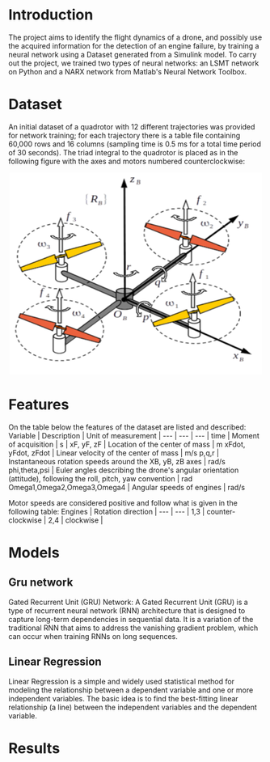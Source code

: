 # Introduction

The project aims to identify the flight dynamics of a drone, and possibly use the acquired information for the detection of an engine failure, by training a neural network using a Dataset generated from a Simulink model.
To carry out the project, we trained two types of neural networks: an LSMT network on Python and a NARX network from Matlab's Neural Network Toolbox.

# Dataset

An initial dataset of a quadrotor with 12 different trajectories was provided for network training; for each trajectory there is a table file containing 60,000 rows and 16 columns (sampling time is 0.5 ms for a total time period of 30 seconds). 
The triad integral to the quadrotor is placed as in the following figure with the axes and motors numbered counterclockwise:

<div style="text-align:center; margin-bottom:20px;">
  <img src="https://github.com/xniola/DroneDynamics/blob/main/DronePhoto.png" width="500" height="400">
</div>

# Features
On the table below the features of the dataset are listed and described:
Variable | Description | Unit of measurement | 
--- | --- | --- |
time | Moment of acquisition | s |
xF, yF, zF | Location of the center of mass | m
xFdot, yFdot, zFdot | Linear velocity of the center of mass | m/s
p,q,r | Instantaneous rotation speeds around the XB, yB, zB axes | rad/s
phi,theta,psi | Euler angles describing the drone's angular orientation (attitude), following the roll, pitch, yaw convention | rad
Omega1,Omega2,Omega3,Omega4 | Angular speeds of engines | rad/s

Motor speeds are considered positive and follow what is given in the following table:
Engines | Rotation direction | 
--- | --- |
1,3 | counter-clockwise |
2,4 | clockwise |

# Models
## Gru network
Gated Recurrent Unit (GRU) Network:
A Gated Recurrent Unit (GRU) is a type of recurrent neural network (RNN) architecture that is designed to capture long-term dependencies in sequential data. It is a variation of the traditional RNN that aims to address the vanishing gradient problem, which can occur when training RNNs on long sequences.

## Linear Regression
Linear Regression is a simple and widely used statistical method for modeling the relationship between a dependent variable and one or more independent variables. The basic idea is to find the best-fitting linear relationship (a line) between the independent variables and the dependent variable.

# Results


